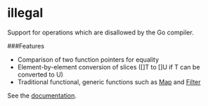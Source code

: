 illegal
=======

Support for operations which are disallowed by the Go compiler.

###Features

- Comparison of two function pointers for equality
- Element-by-element conversion of slices ([]T to []U if T can be converted to U)
- Traditional functional, generic functions such as [Map](http://godoc.org/github.com/joshlf13/illegal#Map) and [Filter](http://godoc.org/github.com/joshlf13/illegal#Filter)

See the [documentation](http://godoc.org/github.com/joshlf13/illegal).
